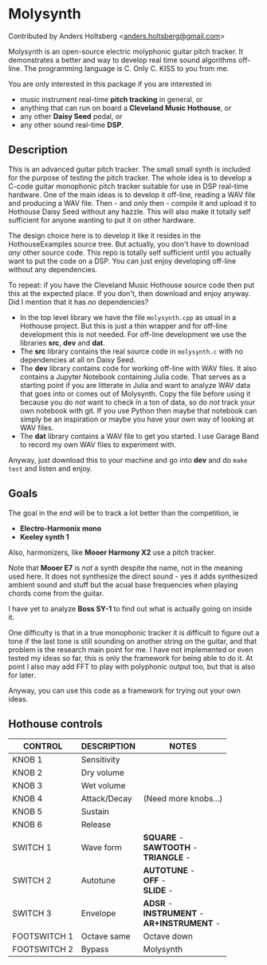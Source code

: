 # Molysynth

Contributed by Anders Holtsberg \<<anders.holtsberg@gmail.com>\>

Molysynth is an open-source electric molyphonic guitar pitch tracker. 
It demonstrates a better and way to develop real time sound algorithms off-line. 
The programming language is C. Only C. KISS to you from me.

You are only interested in this package if you are interested in
   * music instrument real-time __pitch tracking__ in general, or
   * anything that can run on board a __Cleveland Music Hothouse__, or
   * any other __Daisy Seed__ pedal, or
   * any other sound real-time __DSP__.


## Description

This is an advanced guitar pitch tracker. The small small synth is included
for the purpose of testing the pitch tracker.
The whole idea is to develop a C-code guitar monophonic pitch tracker suitable
for use in DSP real-time hardware. One of the main ideas is to 
develop it off-line, reading a WAV file and producing a WAV file. 
Then - and only then -
compile it and upload it to Hothouse Daisy Seed without any hazzle.
This will also make it totally self sufficient for anyone wanting to put it
on other hardware.

The design choice here is to develop it like it resides in the
HothouseExamples source tree.
But actually, you don't have to download _any_ other source code. This repo is
totally self sufficient until you actually want to put the code on a DSP. 
You can just enjoy developing off-line without any dependencies.

To repeat: if you have the Cleveland Music Hothouse source code then put this at the 
expected place. If you don't, then download and enjoy anyway. Did I mention that 
it has _no_ dependencies?

   * In the top level library we have the file `molysynth.cpp` as usual in a
     Hothouse project. But
     this is just a thin wrapper and for off-line development this is not
     needed. For off-line development we use the libraries __src__, __dev__ 
     and __dat__.
   * The __src__ library contains the real source code in `molysynth.c` with
     no dependencies at all on Daisy Seed.
   * The __dev__ library contains code for working off-line with WAV files.
     It also contains a Jupyter Notebook containing Julia code. 
     That serves as a starting point if you are litterate in Julia and want 
     to analyze WAV data that goes into or comes out of Molysynth. Copy the
     file before using it because you do _not_ want to check in a ton of data, so
     do _not_ track your own notebook with git.
     If you use Python then maybe
     that notebook can simply be an inspiration or maybe you have your own way 
     of looking at WAV files.
   * The __dat__ library contains a WAV file to get you started. I use Garage Band
     to record my own WAV files to experiment with. 

Anyway, just download this to your machine and go into __dev__ and do `make test`
and listen and enjoy. 


## Goals

The goal in the end will be to track a lot better than the competition, ie 

 * __Electro-Harmonix mono__
 * __Keeley synth 1__

Also, harmonizers, like __Mooer Harmony X2__ use a pitch tracker.

Note that __Mooer E7__ is _not_ a synth despite the name, not in the meaning 
used here.
It does not synthesize the direct sound - yes it adds synthesized ambient sound and
stuff but the acual base frequencies when playing chords come from the guitar. 

I have yet to analyze __Boss SY-1__ to find out what is actually going on inside it.

One difficulty is that in a true monophonic tracker it is difficult to 
figure out a tone if the last tone is still sounding on another string on the guitar, 
and that problem is the research main point for me. I have not implemented
or even tested my ideas so far, this is only the framework for being
able to do it. 
At point I also may add FFT to play with polyphonic output too, but that is
also for later.

Anyway, you can use this code as a framework for trying out your own ideas.


## Hothouse controls

| CONTROL | DESCRIPTION | NOTES |
|-|-|-|
| KNOB 1 | Sensitivity |  |
| KNOB 2 | Dry volume |  |
| KNOB 3 | Wet volume |  |
| KNOB 4 | Attack/Decay |  (Need more knobs...) |
| KNOB 5 | Sustain |  |
| KNOB 6 | Release |  |
| SWITCH 1 | Wave form | **SQUARE** - <br/>**SAWTOOTH** - <br/>**TRIANGLE** -  |
| SWITCH 2 | Autotune | **AUTOTUNE** - <br/>**OFF** - <br/>**SLIDE** - |
| SWITCH 3 | Envelope | **ADSR** - <br/>**INSTRUMENT** - <br/>**AR+INSTRUMENT** - |
| FOOTSWITCH 1 | Octave same | Octave down |
| FOOTSWITCH 2 | Bypass | Molysynth |
